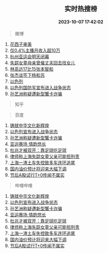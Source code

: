 <div align="center"><h2>实时热搜榜</h2><h4>2023-10-07 17:42:02</h4></div>

> 微博  

1. [花西子审美](https://s.weibo.com/weibo?q=%23%E8%8A%B1%E8%A5%BF%E5%AD%90%E5%AE%A1%E7%BE%8E%23&t=31&band_rank=1&Refer=top)<br />
2. [仅0.4%主播月收入超10万](https://s.weibo.com/weibo?q=%23%E4%BB%850.4%25%E4%B8%BB%E6%92%AD%E6%9C%88%E6%94%B6%E5%85%A5%E8%B6%8510%E4%B8%87%23&t=31&band_rank=2&Refer=top)<br />
3. [杭州亚运会明天闭幕](https://s.weibo.com/weibo?q=%23%E6%9D%AD%E5%B7%9E%E4%BA%9A%E8%BF%90%E4%BC%9A%E6%98%8E%E5%A4%A9%E9%97%AD%E5%B9%95%23&t=31&band_rank=3&Refer=top)<br />
4. [失踪女童母亲曾催丈夫回去找女儿](https://s.weibo.com/weibo?q=%23%E5%A4%B1%E8%B8%AA%E5%A5%B3%E7%AB%A5%E6%AF%8D%E4%BA%B2%E6%9B%BE%E5%82%AC%E4%B8%88%E5%A4%AB%E5%9B%9E%E5%8E%BB%E6%89%BE%E5%A5%B3%E5%84%BF%23&t=31&band_rank=4&Refer=top)<br />
5. [林高远17比15张本智和](https://s.weibo.com/weibo?q=%23%E6%9E%97%E9%AB%98%E8%BF%9C17%E6%AF%9415%E5%BC%A0%E6%9C%AC%E6%99%BA%E5%92%8C%23&t=31&band_rank=5&Refer=top)<br />
6. [张杰谈签下杨和苏](https://s.weibo.com/weibo?q=%23%E5%BC%A0%E6%9D%B0%E8%B0%88%E7%AD%BE%E4%B8%8B%E6%9D%A8%E5%92%8C%E8%8B%8F%23&t=31&band_rank=6&Refer=top)<br />
7. [以色列](https://s.weibo.com/weibo?q=%E4%BB%A5%E8%89%B2%E5%88%97&t=31&band_rank=7&Refer=top)<br />
8. [以色列国防军宣布进入战争状态](https://s.weibo.com/weibo?q=%23%E4%BB%A5%E8%89%B2%E5%88%97%E5%9B%BD%E9%98%B2%E5%86%9B%E5%AE%A3%E5%B8%83%E8%BF%9B%E5%85%A5%E6%88%98%E4%BA%89%E7%8A%B6%E6%80%81%23&t=31&band_rank=8&Refer=top)<br />
9. [孙艺洲称疑遭新型蟹卡诈骗](https://s.weibo.com/weibo?q=%23%E5%AD%99%E8%89%BA%E6%B4%B2%E7%A7%B0%E7%96%91%E9%81%AD%E6%96%B0%E5%9E%8B%E8%9F%B9%E5%8D%A1%E8%AF%88%E9%AA%97%23&t=31&band_rank=9&Refer=top)<br />

> 知乎  


> 百度  

1. [铸就中华文化新辉煌](https://www.baidu.com/s?wd=%E9%93%B8%E5%B0%B1%E4%B8%AD%E5%8D%8E%E6%96%87%E5%8C%96%E6%96%B0%E8%BE%89%E7%85%8C&sa=fyb_news&rsv_dl=fyb_news)<br />
2. [以色列宣布进入战争状态](https://www.baidu.com/s?wd=%E4%BB%A5%E8%89%B2%E5%88%97%E5%AE%A3%E5%B8%83%E8%BF%9B%E5%85%A5%E6%88%98%E4%BA%89%E7%8A%B6%E6%80%81&sa=fyb_news&rsv_dl=fyb_news)<br />
3. [孙艺洲称疑遭新型蟹卡诈骗](https://www.baidu.com/s?wd=%E5%AD%99%E8%89%BA%E6%B4%B2%E7%A7%B0%E7%96%91%E9%81%AD%E6%96%B0%E5%9E%8B%E8%9F%B9%E5%8D%A1%E8%AF%88%E9%AA%97&sa=fyb_news&rsv_dl=fyb_news)<br />
4. [亚运赛场 情韵悠长](https://www.baidu.com/s?wd=%E4%BA%9A%E8%BF%90%E8%B5%9B%E5%9C%BA+%E6%83%85%E9%9F%B5%E6%82%A0%E9%95%BF&sa=fyb_news&rsv_dl=fyb_news)<br />
5. [杜兆才被双开：靠足球吃足球](https://www.baidu.com/s?wd=%E6%9D%9C%E5%85%86%E6%89%8D%E8%A2%AB%E5%8F%8C%E5%BC%80%EF%BC%9A%E9%9D%A0%E8%B6%B3%E7%90%83%E5%90%83%E8%B6%B3%E7%90%83&sa=fyb_news&rsv_dl=fyb_news)<br />
6. [律师称上海失踪女童父亲可能担刑责](https://www.baidu.com/s?wd=%E5%BE%8B%E5%B8%88%E7%A7%B0%E4%B8%8A%E6%B5%B7%E5%A4%B1%E8%B8%AA%E5%A5%B3%E7%AB%A5%E7%88%B6%E4%BA%B2%E5%8F%AF%E8%83%BD%E6%8B%85%E5%88%91%E8%B4%A3&sa=fyb_news&rsv_dl=fyb_news)<br />
7. [上海一渣土车失控致多车连环追尾](https://www.baidu.com/s?wd=%E4%B8%8A%E6%B5%B7%E4%B8%80%E6%B8%A3%E5%9C%9F%E8%BD%A6%E5%A4%B1%E6%8E%A7%E8%87%B4%E5%A4%9A%E8%BD%A6%E8%BF%9E%E7%8E%AF%E8%BF%BD%E5%B0%BE&sa=fyb_news&rsv_dl=fyb_news)<br />
8. [国内油价预计将迎来大幅下调](https://www.baidu.com/s?wd=%E5%9B%BD%E5%86%85%E6%B2%B9%E4%BB%B7%E9%A2%84%E8%AE%A1%E5%B0%86%E8%BF%8E%E6%9D%A5%E5%A4%A7%E5%B9%85%E4%B8%8B%E8%B0%83&sa=fyb_news&rsv_dl=fyb_news)<br />
9. [节后A股试行T+0传闻不属实](https://www.baidu.com/s?wd=%E8%8A%82%E5%90%8EA%E8%82%A1%E8%AF%95%E8%A1%8CT%2B0%E4%BC%A0%E9%97%BB%E4%B8%8D%E5%B1%9E%E5%AE%9E&sa=fyb_news&rsv_dl=fyb_news)<br />

> 哔哩哔哩  

1. [铸就中华文化新辉煌](https://www.baidu.com/s?wd=%E9%93%B8%E5%B0%B1%E4%B8%AD%E5%8D%8E%E6%96%87%E5%8C%96%E6%96%B0%E8%BE%89%E7%85%8C&sa=fyb_news&rsv_dl=fyb_news)<br />
2. [以色列宣布进入战争状态](https://www.baidu.com/s?wd=%E4%BB%A5%E8%89%B2%E5%88%97%E5%AE%A3%E5%B8%83%E8%BF%9B%E5%85%A5%E6%88%98%E4%BA%89%E7%8A%B6%E6%80%81&sa=fyb_news&rsv_dl=fyb_news)<br />
3. [孙艺洲称疑遭新型蟹卡诈骗](https://www.baidu.com/s?wd=%E5%AD%99%E8%89%BA%E6%B4%B2%E7%A7%B0%E7%96%91%E9%81%AD%E6%96%B0%E5%9E%8B%E8%9F%B9%E5%8D%A1%E8%AF%88%E9%AA%97&sa=fyb_news&rsv_dl=fyb_news)<br />
4. [亚运赛场 情韵悠长](https://www.baidu.com/s?wd=%E4%BA%9A%E8%BF%90%E8%B5%9B%E5%9C%BA+%E6%83%85%E9%9F%B5%E6%82%A0%E9%95%BF&sa=fyb_news&rsv_dl=fyb_news)<br />
5. [杜兆才被双开：靠足球吃足球](https://www.baidu.com/s?wd=%E6%9D%9C%E5%85%86%E6%89%8D%E8%A2%AB%E5%8F%8C%E5%BC%80%EF%BC%9A%E9%9D%A0%E8%B6%B3%E7%90%83%E5%90%83%E8%B6%B3%E7%90%83&sa=fyb_news&rsv_dl=fyb_news)<br />
6. [律师称上海失踪女童父亲可能担刑责](https://www.baidu.com/s?wd=%E5%BE%8B%E5%B8%88%E7%A7%B0%E4%B8%8A%E6%B5%B7%E5%A4%B1%E8%B8%AA%E5%A5%B3%E7%AB%A5%E7%88%B6%E4%BA%B2%E5%8F%AF%E8%83%BD%E6%8B%85%E5%88%91%E8%B4%A3&sa=fyb_news&rsv_dl=fyb_news)<br />
7. [上海一渣土车失控致多车连环追尾](https://www.baidu.com/s?wd=%E4%B8%8A%E6%B5%B7%E4%B8%80%E6%B8%A3%E5%9C%9F%E8%BD%A6%E5%A4%B1%E6%8E%A7%E8%87%B4%E5%A4%9A%E8%BD%A6%E8%BF%9E%E7%8E%AF%E8%BF%BD%E5%B0%BE&sa=fyb_news&rsv_dl=fyb_news)<br />
8. [国内油价预计将迎来大幅下调](https://www.baidu.com/s?wd=%E5%9B%BD%E5%86%85%E6%B2%B9%E4%BB%B7%E9%A2%84%E8%AE%A1%E5%B0%86%E8%BF%8E%E6%9D%A5%E5%A4%A7%E5%B9%85%E4%B8%8B%E8%B0%83&sa=fyb_news&rsv_dl=fyb_news)<br />
9. [节后A股试行T+0传闻不属实](https://www.baidu.com/s?wd=%E8%8A%82%E5%90%8EA%E8%82%A1%E8%AF%95%E8%A1%8CT%2B0%E4%BC%A0%E9%97%BB%E4%B8%8D%E5%B1%9E%E5%AE%9E&sa=fyb_news&rsv_dl=fyb_news)<br />
